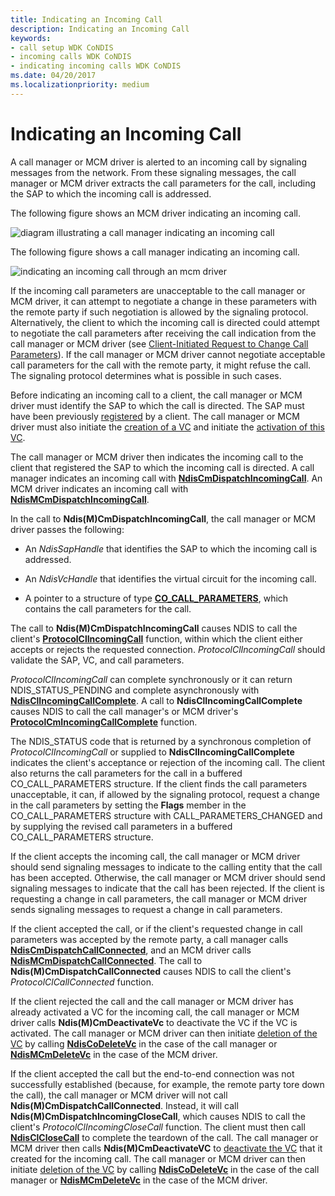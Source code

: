 ```yaml
---
title: Indicating an Incoming Call
description: Indicating an Incoming Call
keywords:
- call setup WDK CoNDIS
- incoming calls WDK CoNDIS
- indicating incoming calls WDK CoNDIS
ms.date: 04/20/2017
ms.localizationpriority: medium
---
```


# Indicating an Incoming Call





A call manager or MCM driver is alerted to an incoming call by signaling messages from the network. From these signaling messages, the call manager or MCM driver extracts the call parameters for the call, including the SAP to which the incoming call is addressed.

The following figure shows an MCM driver indicating an incoming call.

![diagram illustrating a call manager indicating an incoming call](images/cm-13.png)

The following figure shows a call manager indicating an incoming call.

![indicating an incoming call through an mcm driver](images/fig1-13.png)

If the incoming call parameters are unacceptable to the call manager or MCM driver, it can attempt to negotiate a change in these parameters with the remote party if such negotiation is allowed by the signaling protocol. Alternatively, the client to which the incoming call is directed could attempt to negotiate the call parameters after receiving the call indication from the call manager or MCM driver (see [Client-Initiated Request to Change Call Parameters](client-initiated-request-to-change-call-parameters.md)). If the call manager or MCM driver cannot negotiate acceptable call parameters for the call with the remote party, it might refuse the call. The signaling protocol determines what is possible in such cases.

Before indicating an incoming call to a client, the call manager or MCM driver must identify the SAP to which the call is directed. The SAP must have been previously [registered](registering-a-sap.md) by a client. The call manager or MCM driver must also initiate the [creation of a VC](creating-a-vc.md) and initiate the [activation of this VC](activating-a-vc.md).

The call manager or MCM driver then indicates the incoming call to the client that registered the SAP to which the incoming call is directed. A call manager indicates an incoming call with [**NdisCmDispatchIncomingCall**](/windows-hardware/drivers/ddi/ndis/nf-ndis-ndiscmdispatchincomingcall). An MCM driver indicates an incoming call with [**NdisMCmDispatchIncomingCall**](/windows-hardware/drivers/ddi/ndis/nf-ndis-ndismcmdispatchincomingcall).

In the call to **Ndis(M)CmDispatchIncomingCall**, the call manager or MCM driver passes the following:

-   An *NdisSapHandle* that identifies the SAP to which the incoming call is addressed.

-   An *NdisVcHandle* that identifies the virtual circuit for the incoming call.

-   A pointer to a structure of type [**CO\_CALL\_PARAMETERS**](/previous-versions/windows/hardware/network/ff545384(v=vs.85)), which contains the call parameters for the call.

The call to **Ndis(M)CmDispatchIncomingCall** causes NDIS to call the client's [**ProtocolClIncomingCall**](/windows-hardware/drivers/ddi/ndis/nc-ndis-protocol_cl_incoming_call) function, within which the client either accepts or rejects the requested connection. *ProtocolClIncomingCall* should validate the SAP, VC, and call parameters.

*ProtocolClIncomingCall* can complete synchronously or it can return NDIS\_STATUS\_PENDING and complete asynchronously with [**NdisClIncomingCallComplete**](/windows-hardware/drivers/ddi/ndis/nf-ndis-ndisclincomingcallcomplete). A call to **NdisClIncomingCallComplete** causes NDIS to call the call manager's or MCM driver's [**ProtocolCmIncomingCallComplete**](/windows-hardware/drivers/ddi/ndis/nc-ndis-protocol_cm_incoming_call_complete) function.

The NDIS\_STATUS code that is returned by a synchronous completion of *ProtocolClIncomingCall* or supplied to **NdisClIncomingCallComplete** indicates the client's acceptance or rejection of the incoming call. The client also returns the call parameters for the call in a buffered CO\_CALL\_PARAMETERS structure. If the client finds the call parameters unacceptable, it can, if allowed by the signaling protocol, request a change in the call parameters by setting the **Flags** member in the CO\_CALL\_PARAMETERS structure with CALL\_PARAMETERS\_CHANGED and by supplying the revised call parameters in a buffered CO\_CALL\_PARAMETERS structure.

If the client accepts the incoming call, the call manager or MCM driver should send signaling messages to indicate to the calling entity that the call has been accepted. Otherwise, the call manager or MCM driver should send signaling messages to indicate that the call has been rejected. If the client is requesting a change in call parameters, the call manager or MCM driver sends signaling messages to request a change in call parameters.

If the client accepted the call, or if the client's requested change in call parameters was accepted by the remote party, a call manager calls [**NdisCmDispatchCallConnected**](/windows-hardware/drivers/ddi/ndis/nf-ndis-ndiscmdispatchcallconnected), and an MCM driver calls [**NdisMCmDispatchCallConnected**](/windows-hardware/drivers/ddi/ndis/nf-ndis-ndismcmdispatchcallconnected). The call to **Ndis(M)CmDispatchCallConnected** causes NDIS to call the client's *ProtocolClCallConnected* function.

If the client rejected the call and the call manager or MCM driver has already activated a VC for the incoming call, the call manager or MCM driver calls **Ndis(M)CmDeactivateVc** to deactivate the VC if the VC is activated. The call manager or MCM driver can then initiate [deletion of the VC](deleting-a-vc.md) by calling [**NdisCoDeleteVc**](/windows-hardware/drivers/ddi/ndis/nf-ndis-ndiscodeletevc) in the case of the call manager or [**NdisMCmDeleteVc**](/windows-hardware/drivers/ddi/ndis/nf-ndis-ndismcmdeletevc) in the case of the MCM driver.

If the client accepted the call but the end-to-end connection was not successfully established (because, for example, the remote party tore down the call), the call manager or MCM driver will not call **Ndis(M)CmDispatchCallConnected**. Instead, it will call **Ndis(M)CmDispatchIncomingCloseCall**, which causes NDIS to call the client's *ProtocolClIncomingCloseCall* function. The client must then call [**NdisClCloseCall**](/windows-hardware/drivers/ddi/ndis/nf-ndis-ndisclclosecall) to complete the teardown of the call. The call manager or MCM driver then calls **Ndis(M)CmDeactivateVC** to [deactivate the VC](deactivating-a-vc.md) that it created for the incoming call. The call manager or MCM driver can then initiate [deletion of the VC](deleting-a-vc.md) by calling [**NdisCoDeleteVc**](/windows-hardware/drivers/ddi/ndis/nf-ndis-ndiscodeletevc) in the case of the call manager or [**NdisMCmDeleteVc**](/windows-hardware/drivers/ddi/ndis/nf-ndis-ndismcmdeletevc) in the case of the MCM driver.

 

